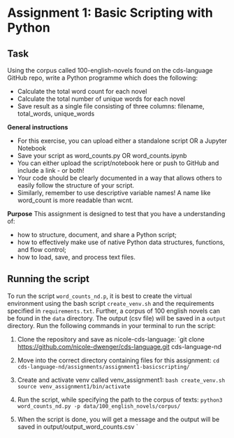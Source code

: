 # Assignment 1: Basic Scripting with Python

## Task

Using the corpus called 100-english-novels found on the cds-language GitHub repo, write a Python programme which does the following:
- Calculate the total word count for each novel
- Calculate the total number of unique words for each novel
- Save result as a single file consisting of three columns: filename, total_words, unique_words

__General instructions__
- For this exercise, you can upload either a standalone script OR a Jupyter Notebook
- Save your script as word_counts.py OR word_counts.ipynb
- You can either upload the script/notebook here or push to GitHub and include a link - or both!
- Your code should be clearly documented in a way that allows others to easily follow the structure of your script.
- Similarly, remember to use descriptive variable names! A name like word_count is more readable than wcnt.

__Purpose__
This assignment is designed to test that you have a understanding of:
- how to structure, document, and share a Python script;
- how to effectively make use of native Python data structures, functions, and flow control;
- how to load, save, and process text files.

## Running the script

To run the script `word_counts_nd.p`, it is best to create the virtual environment using the bash script `create_venv.sh` and the requirements specified in `requirements.txt`. Further, a corpus of 100 english novels can be found in the `data` directory. The output (csv file) will be saved in a `output` directory. Run the following commands in your terminal to run the script:

1. Clone the repository and save as nicole-cds-language: 
`git clone https://github.com/nicole-dwenger/cds-language.git cds-language-nd

2. Move into the correct directory containing files for this assignment:
`cd cds-language-nd/assignments/assignment1-basicscripting/`

3. Create and activate venv called venv_assignment1:
`bash create_venv.sh
source venv_assignment1/bin/activate`

4. Run the script, while specifying the path to the corpus of texts: 
`python3 word_counts_nd.py -p data/100_english_novels/corpus/`

5. When the script is done, you will get a message and the output will be saved in output/output_word_counts.csv
`

